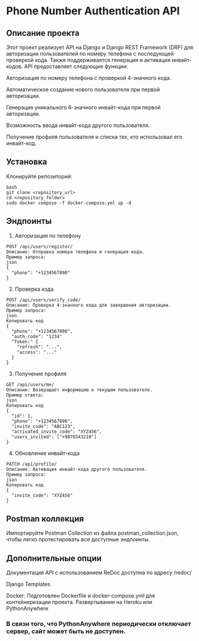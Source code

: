 # Phone Number Authentication API

## Описание проекта
Этот проект реализует API на Django и Django REST Framework (DRF) для авторизации пользователей по номеру телефона с последующей проверкой кода. Также поддерживается генерация и активация инвайт-кодов. API предоставляет следующие функции:

Авторизация по номеру телефона с проверкой 4-значного кода.

Автоматическое создание нового пользователя при первой 
авторизации.

Генерация уникального 6-значного инвайт-кода при первой авторизации.

Возможность ввода инвайт-кода другого пользователя.

Получение профиля пользователя и списка тех, кто использовал его инвайт-код.

## Установка
Клонируйте репозиторий:
```
bash
git clone <repository_url>
cd <repository_folder>
sudo docker compose -f docker-compose.yml up -d
```

## Эндпоинты
1. Авторизация по телефону
```
POST /api/users/register/
Описание: Отправка номера телефона и генерация кода.
Пример запроса:
json
{
  "phone": "+1234567890"
}
```
2. Проверка кода
```
POST /api/users/verify_code/
Описание: Проверка 4-значного кода для завершения авторизации.
Пример запроса:
json
Копировать код
{
  "phone": "+1234567890",
  "auth_code": "1234"
  "Token:" {
    "refresh": "...",
    "access": "..."
  }
}
```
3. Получение профиля
```
GET /api/users/me/
Описание: Возвращает информацию о текущем пользователе.
Пример ответа:
json
Копировать код
{
  "id": 1,
  "phone": "+1234567890",
  "invite_code": "ABC123",
  "activated_invite_code": "XYZ456",
  "users_invited": ["+9876543210"]
}
```
4. Обновление инвайт-кода
```
PATCH /api/profile/
Описание: Активация инвайт-кода другого пользователя.
Пример запроса:
json
Копировать код
{
  "invite_code": "XYZ456"
}
```
## Postman коллекция
Импортируйте Postman Collection из файла postman_collection.json, чтобы легко протестировать все доступные эндпоинты.

## Дополнительные опции
Документация API с использованием ReDoc доступна по адресу /redoc/

Django Templates

Docker: Подготовлен Dockerfile и docker-compose.yml для контейнеризации проекта.
Развертывание на Heroku или PythonAnywhere

### В связи того, что PythonAnywhere периодически отключает сервер, сайт может быть не доступен.
